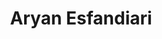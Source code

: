 ---
# Display name
title: Aryan Esfandiari

# Is this the primary user of the site?
superuser: true

# Role/position/tagline
role: Senior Machine Learning Engineer and Researcher

# Organizations/Affiliations to show in About widget
# organizations:
# - name: Stanford University
#   url: https://www.stanford.edu/

# Short bio (displayed in user profile at end of posts)
bio: My research interests include distributed robotics, mobile computing and programmable matter.

# Interests to show in About widget
interests:
- Artificial Intelligence
- Neural Networks
- Computer Vision
- Deep Learning
- Embedded Systems

# Education to show in About widget
education:
  courses:
  - course: Doctor of Philosophy in Artificial Medical Intelligence
    institution: King’s and Imperial College London
    year: 2022
  - course: Master of Science in Robotics and Intelligent Systems
    institution: University of Oslo and University of California of Berkeley
    year: 2016
  - course: Bachelor of Science in Robotics and Intelligent Systems
    institution: University of Oslo
    year: 2014

# Social/Academic Networking
# For available icons, see: https://wowchemy.com/docs/getting-started/page-builder/#icons
#   For an email link, use "fas" icon pack, "envelope" icon, and a link in the
#   form "mailto:your-email@example.com" or "/#contact" for contact widget.
social:
- icon: envelope
  icon_pack: fas
  link: '#contact'  # For a direct email link, use "mailto:arian88@gmail.com".
- icon: linkedin
  icon_pack: fab
  link: https://linkedin.com/in/aryan-esfandiari/
- icon: google-scholar
  icon_pack: ai
  link: https://scholar.google.com/citations?user=2YszD-QAAAAJ
- icon: github
  icon_pack: fab
  link: https://github.com/arian88
# Link to a PDF of your resume/CV from the About widget.
# To enable, copy your resume/CV to `static/files/cv.pdf` and uncomment the lines below.
- icon: cv
  icon_pack: ai
  link: files/ARYAN_ESFANDIARI_CV_2023.pdf

# Link to a PDF of your resume/CV.
# To use: copy your resume to `static/uploads/resume.pdf`, enable `ai` icons in `params.toml`, 
# and uncomment the lines below.
# - icon: cv
#   icon_pack: ai
#   link: uploads/resume.pdf

# Enter email to display Gravatar (if Gravatar enabled in Config)
email: "arian88@gmail.com"

# Highlight the author in author lists? (true/false)
highlight_name: false


# Nelson Bighetti is a professor of artificial intelligence at the Stanford AI Lab. His research interests include # distributed robotics, mobile computing and programmable matter. He leads the Robotic Neurobiology group, which # develops self-reconfiguring robots, systems of self-organizing robots, and mobile sensor networks.
# 
# Lorem ipsum dolor sit amet, consectetur adipiscing elit. Sed neque elit, tristique placerat feugiat ac, facilisis # vitae arcu. Proin eget egestas augue. Praesent ut sem nec arcu pellentesque aliquet. Duis dapibus diam vel metus # tempus vulputate.
# 
# {{< icon name="download" pack="fas" >}} Download my {{< staticref "uploads/demo_resume.pdf" "newtab" >}}resumé{{< /# staticref >}}.
---